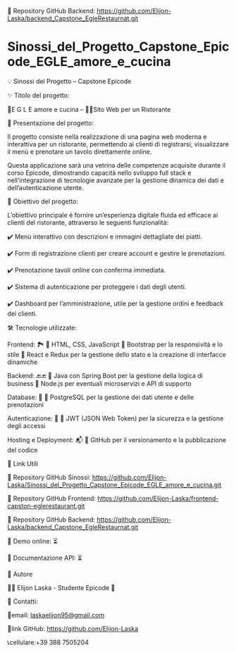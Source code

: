 📌 Repository GitHub Backend: https://github.com/Elijon-Laska/backend_Capstone_EgleRestaurnat.git

# Sinossi_del_Progetto_Capstone_Epicode_EGLE_amore_e_cucina

💡 Sinossi del Progetto – Capstone Epicode

✨ Titolo del progetto:

🍝E G L E amore e cucina – 🧑‍💻Sito Web per un Ristorante

📌 Presentazione del progetto:

Il progetto consiste nella realizzazione di una pagina web moderna e interattiva per un ristorante, permettendo ai clienti di registrarsi, visualizzare il menù e prenotare un tavolo direttamente online.

Questa applicazione sarà una vetrina delle competenze acquisite durante il corso Epicode, dimostrando capacità nello sviluppo full stack e nell’integrazione di tecnologie avanzate per la gestione dinamica dei dati e dell’autenticazione utente.

🎯 Obiettivo del progetto:

L’obiettivo principale è fornire un’esperienza digitale fluida ed efficace ai clienti del ristorante, attraverso le seguenti funzionalità:

✔️ Menù interattivo con descrizioni e immagini dettagliate dei piatti.

✔️ Form di registrazione clienti per creare account e gestire le prenotazioni.

✔️ Prenotazione tavoli online con conferma immediata.

✔️ Sistema di autenticazione per proteggere i dati degli utenti.

✔️ Dashboard per l’amministrazione, utile per la gestione ordini e feedback dei clienti.

🛠 Tecnologie utilizzate:

Frontend: 🏞️
🔹 HTML, CSS, JavaScript
🔹 Bootstrap per la responsività e lo stile
🔹 React e Redux per la gestione dello stato e la creazione di interfacce dinamiche

Backend: 🔙🔚
🔹 Java con Spring Boot per la gestione della logica di business
🔹 Node.js per eventuali microservizi e API di supporto

Database: 📀
🔹 PostgreSQL per la gestione dei dati utente e delle prenotazioni

Autenticazione: 👮
🔹 JWT (JSON Web Token) per la sicurezza e la gestione degli accessi

Hosting e Deployment: 📬
🔹 GitHub per il versionamento e la pubblicazione del codice

🔗 Link Utili

📌 Repository GitHub Sinossi: https://github.com/Elijon-Laska/Sinossi_del_Progetto_Capstone_Epicode_EGLE_amore_e_cucina.git

📌 Repository GitHub Frontend: https://github.com/Elijon-Laska/frontend-capston-eglerestaurant.git

📌 Repository GitHub Backend: https://github.com/Elijon-Laska/backend_Capstone_EgleRestaurnat.git

📌 Demo online: ⏳

📌 Documentazione API: ⏳

📝 Autore

👨‍💻 Elijon Laska - Studente Epicode 🚀

📧 Contatti:

📩email: laskaelijon95@gmail.com

🤖link GitHub: https://github.com/Elijon-Laska

📞cellulare:+39 388 7505204
